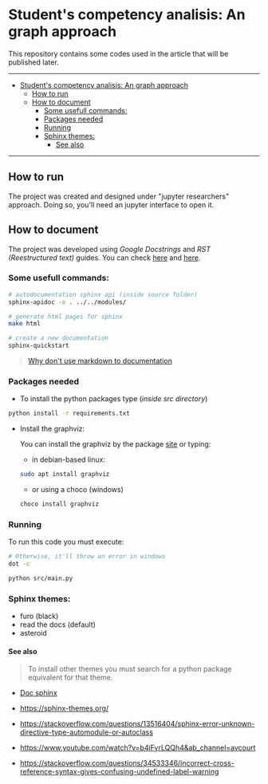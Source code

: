 # Student's competency analisis: An graph approach

This repository contains some codes used in the article that will be published later.

---

- [Student's competency analisis: An graph approach](#students-competency-analisis-an-graph-approach)
  - [How to run](#how-to-run)
  - [How to document](#how-to-document)
    - [Some usefull commands:](#some-usefull-commands)
    - [Packages needed](#packages-needed)
    - [Running](#running)
    - [Sphinx themes:](#sphinx-themes)
      - [See also](#see-also)

----

## How to run

The project was created and designed under "jupyter researchers" approach. Doing so, you'll need an jupyter
interface to open it.

## How to document

The project was developed using *Google Docstrings* and *RST (Reestructured text)* guides.
You can check [here](https://www.google.com/search?q=google+documentation+python&oq=google+pydocumention+&aqs=chrome.1.69i57j0i13l9.8494j0j4&sourceid=chrome&ie=UTF-8) and
[here](https://www.sphinx-doc.org/en/master/usage/restructuredtext/index.html).

### Some usefull commands:
```bash
# autodocumentation sphinx api (inside source folder)
sphinx-apidoc -o . ../../modules/

# generate html pages for sphinx
make html

# create a new documentation
sphinx-quickstart
```

> [Why don't use markdown to documentation](https://www.ericholscher.com/blog/2016/mar/15/dont-use-markdown-for-technical-docs/)

### Packages needed

* To install the python packages type (*inside src directory*)
```bash
python install -r requirements.txt
```
* Install the graphviz:

  You can install the graphviz by the package [site](https://graphviz.org/download/) or typing:
  * in debian-based linux:
  ```bash
  sudo apt install graphviz
  ```
  * or using a choco (windows)
  ```bash
  choco install graphviz
  ```


### Running
To run this code you must execute:
```bash
# Otherwise, it'll throw an error in windows
dot -c

python src/main.py
```


### Sphinx themes:
- furo (black)
- read the docs (default)
- asteroid

#### See also

> To install other themes you must search for a python package equivalent for that theme.

- [Doc sphinx](https://docs.readthedocs.io/en/stable/intro/getting-started-with-sphinx.html)

- https://sphinx-themes.org/
- https://stackoverflow.com/questions/13516404/sphinx-error-unknown-directive-type-automodule-or-autoclass
- https://www.youtube.com/watch?v=b4iFyrLQQh4&ab_channel=avcourt
- https://stackoverflow.com/questions/34533346/incorrect-cross-reference-syntax-gives-confusing-undefined-label-warning
